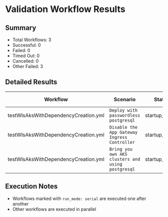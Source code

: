 # Validation Workflow Results

## Summary
- Total Workflows: 3
- Successful: 0
- Failed: 0
- Timed Out: 0
- Cancelled: 0
- Other Failed: 3

## Detailed Results

| Workflow | Scenario | Status | Duration | Run URL |
|----------|----------|---------|-----------|----------|
| testWlsAksWithDependencyCreation.yml | `Deploy with passwordless postgresql` | startup_failure | 0h:0m:0s | [View Run](https://github.com/oracle/weblogic-azure/actions/runs/17906188418) |
| testWlsAksWithDependencyCreation.yml | `Disable the App Gateway Ingress Controller` | startup_failure | 0h:0m:0s | [View Run](https://github.com/oracle/weblogic-azure/actions/runs/17906190120) |
| testWlsAksWithDependencyCreation.yml | `Bring you own AKS clusters and using postgresql` | startup_failure | 0h:0m:0s | [View Run](https://github.com/oracle/weblogic-azure/actions/runs/17906192304) |


## Execution Notes
- Workflows marked with `run_mode: serial` are executed one after another
- Other workflows are executed in parallel
